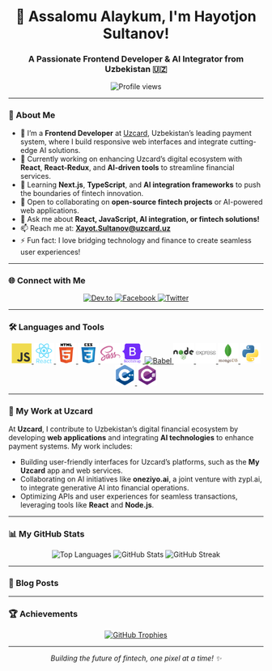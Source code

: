 <div align="center">
  <h1>👋 Assalomu Alaykum, I'm Hayotjon Sultanov!</h1>
  <h3>A Passionate Frontend Developer & AI Integrator from Uzbekistan 🇺🇿</h3>
  <img src="https://komarev.com/ghpvc/?username=anonymousdevelope&label=Profile%20Views&color=0e75b6&style=flat" alt="Profile views" />
</div>

---

### 🚀 About Me
- 🎨 I’m a **Frontend Developer** at [Uzcard](https://uzcard.uz), Uzbekistan’s leading payment system, where I build responsive web interfaces and integrate cutting-edge AI solutions.
- 🔭 Currently working on enhancing Uzcard’s digital ecosystem with **React**, **React-Redux**, and **AI-driven tools** to streamline financial services.
- 🌱 Learning **Next.js**, **TypeScript**, and **AI integration frameworks** to push the boundaries of fintech innovation.
- 👯 Open to collaborating on **open-source fintech projects** or AI-powered web applications.
- 💬 Ask me about **React, JavaScript, AI integration, or fintech solutions!**
- 📫 Reach me at: **Xayot.Sultanov@uzcard.uz**
- ⚡ Fun fact: I love bridging technology and finance to create seamless user experiences!

---

### 🌐 Connect with Me
<p align="center">
  <a href="https://dev.to/anonymousdeveloper" target="_blank">
    <img src="https://raw.githubusercontent.com/rahuldkjain/github-profile-readme-generator/master/src/images/icons/Social/devto.svg" alt="Dev.to" height="30" width="40"/>
  </a>
  <a href="https://fb.com/programlife_sultonov" target="_blank">
    <img src="https://raw.githubusercontent.com/rahuldkjain/github-profile-readme-generator/master/src/images/icons/Social/facebook.svg" alt="Facebook" height="30" width="40"/>
  </a>
  <a href="https://twitter.com/" target="_blank">
    <img src="https://img.shields.io/twitter/follow/?logo=twitter&style=for-the-badge" alt="Twitter" />
  </a>
</p>

---

### 🛠️ Languages and Tools
<p align="center">
  <a href="https://developer.mozilla.org/en-US/docs/Web/JavaScript" target="_blank">
    <img src="https://raw.githubusercontent.com/devicons/devicon/master/icons/javascript/javascript-original.svg" alt="JavaScript" width="40" height="40"/>
  </a>
  <a href="https://reactjs.org/" target="_blank">
    <img src="https://raw.githubusercontent.com/devicons/devicon/master/icons/react/react-original-wordmark.svg" alt="React" width="40" height="40"/>
  </a>
  <a href="https://www.w3.org/html/" target="_blank">
    <img src="https://raw.githubusercontent.com/devicons/devicon/master/icons/html5/html5-original-wordmark.svg" alt="HTML5" width="40" height="40"/>
  </a>
  <a href="https://www.w3schools.com/css/" target="_blank">
    <img src="https://raw.githubusercontent.com/devicons/devicon/master/icons/css3/css3-original-wordmark.svg" alt="CSS3" width="40" height="40"/>
  </a>
  <a href="https://sass-lang.com" target="_blank">
    <img src="https://raw.githubusercontent.com/devicons/devicon/master/icons/sass/sass-original.svg" alt="Sass" width="40" height="40"/>
  </a>
  <a href="https://getbootstrap.com" target="_blank">
    <img src="https://raw.githubusercontent.com/devicons/devicon/master/icons/bootstrap/bootstrap-plain-wordmark.svg" alt="Bootstrap" width="40" height="40"/>
  </a>
  <a href="https://babeljs.io/" target="_blank">
    <img src="https://www.vectorlogo.zone/logos/babeljs/babeljs-icon.svg" alt="Babel" width="40" height="40"/>
  </a>
  <a href="https://nodejs.org" target="_blank">
    <img src="https://raw.githubusercontent.com/devicons/devicon/master/icons/nodejs/nodejs-original-wordmark.svg" alt="Node.js" width="40" height="40"/>
  </a>
  <a href="https://expressjs.com" target="_blank">
    <img src="https://raw.githubusercontent.com/devicons/devicon/master/icons/express/express-original-wordmark.svg" alt="Express" width="40" height="40"/>
  </a>
  <a href="https://www.mongodb.com/" target="_blank">
    <img src="https://raw.githubusercontent.com/devicons/devicon/master/icons/mongodb/mongodb-original-wordmark.svg" alt="MongoDB" width="40" height="40"/>
  </a>
  <a href="https://www.python.org" target="_blank">
    <img src="https://raw.githubusercontent.com/devicons/devicon/master/icons/python/python-original.svg" alt="Python" width="40" height="40"/>
  </a>
  <a href="https://www.w3schools.com/cpp/" target="_blank">
    <img src="https://raw.githubusercontent.com/devicons/devicon/master/icons/cplusplus/cplusplus-original.svg" alt="C++" width="40" height="40"/>
  </a>
  <a href="https://www.w3schools.com/cs/" target="_blank">
    <img src="https://raw.githubusercontent.com/devicons/devicon/master/icons/csharp/csharp-original.svg" alt="C#" width="40" height="40"/>
  </a>
</p>

---

### 💼 My Work at Uzcard
At **Uzcard**, I contribute to Uzbekistan’s digital financial ecosystem by developing **web applications** and integrating **AI technologies** to enhance payment systems. My work includes:
- Building user-friendly interfaces for Uzcard’s platforms, such as the **My Uzcard** app and web services.
- Collaborating on AI initiatives like **oneziyo.ai**, a joint venture with zypl.ai, to integrate generative AI into financial operations.[](https://pivot.uz/uzcard-and-zypl-ai-launch-oneziyo-ai-ushering-in-a-new-era-of-ai-in-uzbekistans-financial-sector/)
- Optimizing APIs and user experiences for seamless transactions, leveraging tools like **React** and **Node.js**.

---

### 📊 My GitHub Stats
<div align="center">
  <img src="https://github-readme-stats.vercel.app/api/top-langs?username=anonymousdevelope&show_icons=true&locale=en&layout=compact&theme=radical" alt="Top Languages" />
  <img src="https://github-readme-stats.vercel.app/api?username=anonymousdevelope&show_icons=true&locale=en&theme=radical" alt="GitHub Stats" />
  <img src="https://github-readme-streak-stats.herokuapp.com/?user=anonymousdevelope&theme=radical" alt="GitHub Streak" />
</div>

---

### 📝 Blog Posts
<!-- BLOG-POST-LIST:START -->
<!-- BLOG-POST-LIST:END -->

---

### 🏆 Achievements
<p align="center">
  <a href="https://github.com/ryo-ma/github-profile-trophy">
    <img src="https://github-profile-trophy.vercel.app/?username=anonymousdevelope&theme=radical" alt="GitHub Trophies" />
  </a>
</p>

---

<div align="center">
  <p><i>Building the future of fintech, one pixel at a time! ✨</i></p>
</div>
